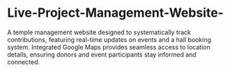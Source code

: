 # Live-Project-Management-Website-
A temple management website designed to systematically track contributions, featuring real-time updates on events and a hall booking system. Integrated Google Maps provides seamless access to location details, ensuring donors and event participants stay informed and connected. 
